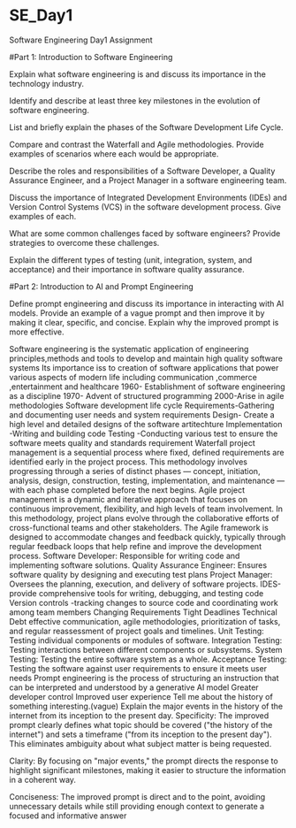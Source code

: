 # SE_Day1
Software Engineering Day1 Assignment

#Part 1: Introduction to Software Engineering

Explain what software engineering is and discuss its importance in the technology industry.


Identify and describe at least three key milestones in the evolution of software engineering.


List and briefly explain the phases of the Software Development Life Cycle.


Compare and contrast the Waterfall and Agile methodologies. Provide examples of scenarios where each would be appropriate.


Describe the roles and responsibilities of a Software Developer, a Quality Assurance Engineer, and a Project Manager in a software engineering team.


Discuss the importance of Integrated Development Environments (IDEs) and Version Control Systems (VCS) in the software development process. Give examples of each.


What are some common challenges faced by software engineers? Provide strategies to overcome these challenges.


Explain the different types of testing (unit, integration, system, and acceptance) and their importance in software quality assurance.


#Part 2: Introduction to AI and Prompt Engineering

Define prompt engineering and discuss its importance in interacting with AI models.
Provide an example of a vague prompt and then improve it by making it clear, specific, and concise. Explain why the improved prompt is more effective.

Software engineering is the systematic application of engineering principles,methods and tools to develop and maintain high quality software systems
Its importance iss to creation of software applications that power various aspects of modern life including communication ,commerce ,entertainment and healthcare
1960- Establishment of software engineering as a discipline
1970- Advent of structured programming
2000-Arise in agile methodologies
Software development life cycle
Requirements-Gathering and documenting user needs and system requirements
Design- Create a high level and detailed designs of the software artitechture
Implementation -Writing and building code
Testing -Conducting various test to ensure the software meets quality and standards requirement
Waterfall project management is a sequential process where fixed, defined requirements are identified early in the project process. This methodology involves progressing through a series of distinct phases — concept, initiation, analysis, design, construction, testing, implementation, and maintenance — with each phase completed before the next begins.
Agile project management is a dynamic and iterative approach that focuses on continuous improvement, flexibility, and high levels of team involvement. In this methodology, project plans evolve through the collaborative efforts of cross-functional teams and other stakeholders. The Agile framework is designed to accommodate changes and feedback quickly, typically through regular feedback loops that help refine and improve the development process.
Software Developer: Responsible for writing code and implementing software solutions.
Quality Assurance Engineer: Ensures software quality by designing and executing test plans
Project Manager: Oversees the planning, execution, and delivery of software projects.
IDES-provide comprehensive tools for writing, debugging, and testing code
Version controls -tracking changes to source code and coordinating work among team members 
Changing Requirements
Tight Deadlines
Technical Debt
effective communication, agile methodologies, prioritization of tasks, and regular
reassessment of project goals and timelines.
Unit Testing: Testing individual components or modules of software.
Integration Testing: Testing interactions between different components or subsystems.
System Testing: Testing the entire software system as a whole.
Acceptance Testing: Testing the software against user requirements to ensure it meets user needs
Prompt engineering is the process of structuring an instruction that can be interpreted and understood by a generative AI model
Greater developer control
Improved user experience
Tell me about the history of something interesting.(vague)
Explain the major events in the history of the internet from its inception to the present day.
Specificity: The improved prompt clearly defines what topic should be covered ("the history of the internet") and sets a timeframe ("from its inception to the present day"). This eliminates ambiguity about what subject matter is being requested.

Clarity: By focusing on "major events," the prompt directs the response to highlight significant milestones, making it easier to structure the information in a coherent way.

Conciseness: The improved prompt is direct and to the point, avoiding unnecessary details while still providing enough context to generate a focused and informative answer
